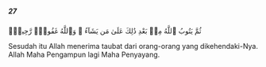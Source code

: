 ##### 27

<span class="ayah">ثُمَّ يَتُوبُ ٱللَّهُ مِنۢ بَعْدِ ذَٰلِكَ عَلَىٰ مَن يَشَآءُ ۗ وَٱللَّهُ غَفُورٌۭ رَّحِيمٌۭ</span>

<span class="ayah_translation">Sesudah itu Allah menerima taubat dari orang-orang yang dikehendaki-Nya. Allah Maha Pengampun lagi Maha Penyayang.</span>
